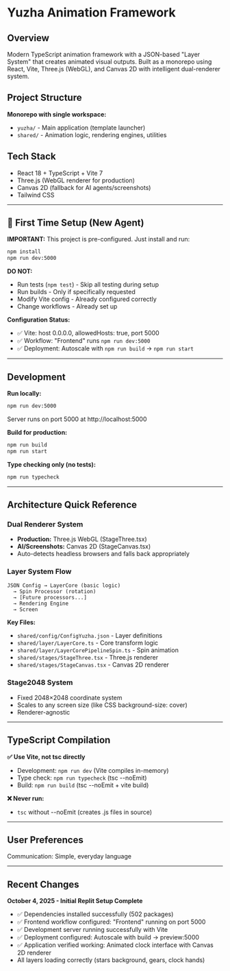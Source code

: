 # Yuzha Animation Framework

## Overview

Modern TypeScript animation framework with a JSON-based "Layer System" that creates animated visual outputs. Built as a monorepo using React, Vite, Three.js (WebGL), and Canvas 2D with intelligent dual-renderer system.

## Project Structure

**Monorepo with single workspace:**
- `yuzha/` - Main application (template launcher)
- `shared/` - Animation logic, rendering engines, utilities

## Tech Stack

- React 18 + TypeScript + Vite 7
- Three.js (WebGL renderer for production)
- Canvas 2D (fallback for AI agents/screenshots)
- Tailwind CSS

---

## 🚀 First Time Setup (New Agent)

**IMPORTANT:** This project is pre-configured. Just install and run:

```bash
npm install
npm run dev:5000
```

**DO NOT:**
- Run tests (`npm test`) - Skip all testing during setup
- Run builds - Only if specifically requested
- Modify Vite config - Already configured correctly
- Change workflows - Already set up

**Configuration Status:**
- ✅ Vite: host 0.0.0.0, allowedHosts: true, port 5000
- ✅ Workflow: "Frontend" runs `npm run dev:5000`
- ✅ Deployment: Autoscale with `npm run build` → `npm run start`

---

## Development

**Run locally:**
```bash
npm run dev:5000
```
Server runs on port 5000 at http://localhost:5000

**Build for production:**
```bash
npm run build
npm run start
```

**Type checking only (no tests):**
```bash
npm run typecheck
```

---

## Architecture Quick Reference

### Dual Renderer System
- **Production:** Three.js WebGL (StageThree.tsx)
- **AI/Screenshots:** Canvas 2D (StageCanvas.tsx)
- Auto-detects headless browsers and falls back appropriately

### Layer System Flow
```
JSON Config → LayerCore (basic logic)
  → Spin Processor (rotation)
  → [Future processors...]
  → Rendering Engine
  → Screen
```

**Key Files:**
- `shared/config/ConfigYuzha.json` - Layer definitions
- `shared/layer/LayerCore.ts` - Core transform logic
- `shared/layer/LayerCorePipelineSpin.ts` - Spin animation
- `shared/stages/StageThree.tsx` - Three.js renderer
- `shared/stages/StageCanvas.tsx` - Canvas 2D renderer

### Stage2048 System
- Fixed 2048×2048 coordinate system
- Scales to any screen size (like CSS background-size: cover)
- Renderer-agnostic

---

## TypeScript Compilation

**✅ Use Vite, not tsc directly**
- Development: `npm run dev` (Vite compiles in-memory)
- Type check: `npm run typecheck` (tsc --noEmit)
- Build: `npm run build` (tsc --noEmit + vite build)

**❌ Never run:**
- `tsc` without --noEmit (creates .js files in source)

---

## User Preferences

Communication: Simple, everyday language

---

## Recent Changes

**October 4, 2025 - Initial Replit Setup Complete**
- ✅ Dependencies installed successfully (502 packages)
- ✅ Frontend workflow configured: "Frontend" running on port 5000
- ✅ Development server running successfully with Vite
- ✅ Deployment configured: Autoscale with build → preview:5000
- ✅ Application verified working: Animated clock interface with Canvas 2D renderer
- All layers loading correctly (stars background, gears, clock hands)
